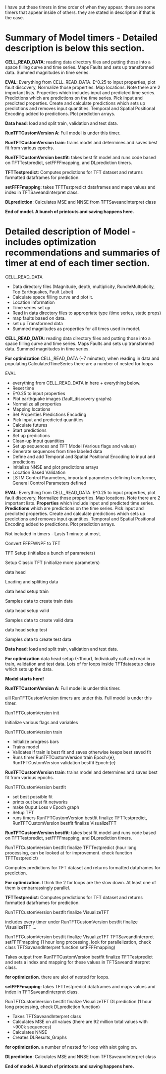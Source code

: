 I have put these timers in time order of when they appear. there are some timers that appear inside of others. they are stated in description if that is the case.

# **Summary of Model timers** - Detailed description is below this section.

**CELL_READ_DATA**: reading data directory files and putting those into a space filling curve and time series. Maps Faults and sets up transformed data. Summed magnitudes in time series.

**EVAL**: Everything from CELL_READ_DATA. E^0.25 to input properties, plot fault discovery, Normalize those properties. Map locations. Note there are 2 important lists. Properties which includes input and predicted time series. Predictions which are predictions on the time series. Pick input and predicted properties. Create and calculate predictions which sets up predictions and removes input quantities. Temporal and Spatial Positional Encoding added to predictions. Plot prediction arrays.

**Data head**: load and split train, validation and test data.

**RunTFTCustomVersion A**: Full model is under this timer.

**RunTFTCustomVersion train**: trains model and determines and saves best fit from various epochs.

**RunTFTCustomVersion bestfit**: takes best fit model and runs code based on TFTTestpredict, setFFFFmapping, and DLprediction timers.

**TFTTestpredict**: Computes predictions for TFT dataset and returns formatted dataframes for prediction.

**setFFFFmapping**: takes TFTTestpredict dataframes and maps values and index in TFTSaveandInterpret class.

**DLprediction**: Calculates MSE and NNSE from TFTSaveandInterpret class

**End of model. A bunch of printouts and saving happens here.**


# **Detailed description of Model** - includes optimization recommendations and summaries of timer at end of each timer section.

CELL_READ_DATA
- Data directory files (Magnitude, depth, multiplicity, RundleMultiplicity, Top Earthquakes, Fault Label)
- Calculate space filling curve and plot it.
- Location information
- Time series set up
- Read in data directory files to appropriate type (time series, static props)
- map faults based on data.
- set up Transformed data
- Summed magnitudes as properties for all times used in model.

**CELL_READ_DATA**: reading data directory files and putting those into a space filling curve and time series. Maps Faults and sets up transformed data. Summed magnitudes in time series.

**For optimization** CELL_READ_DATA (~7 minutes), when reading in data and populating CalculatedTimeSeries there are a number of nested for loops

EVAL
- everything from CELL_READ_DATA in here + everything below.
- Reset time
- E^0.25 to input properties
- Plot earthquake images (fault_discovery graphs)
- Normalize all properties
- Mapping locations
- Set Properties Predictions Encoding
- Pick input and predicted quantities
- Calculate futures
- Start predictions
- Set up predictions
- Clean-up Input quantities
- Set up sequences and TFT Model (Various flags and values)
- Generate sequences from time labeled data
- Define and add Temporal and Spatial Positional Encoding to input and predictions
- Initialize NNSE and plot predictions arrays
- Location Based Validation
- LSTM Control Parameters, important parameters defining transformer, General Control Parameters defined

**EVAL**: Everything from CELL_READ_DATA. E^0.25 to input properties, plot fault discovery, Normalize those properties. Map locations. 
Note there are 2 important lists. **Properties** which include input and predicted time series. **Predictions** which are predictions on the time series. 
Pick input and predicted properties. Create and calculate predictions which sets up predictions and removes input quantities. 
Temporal and Spatial Positional Encoding added to predictions. Plot prediction arrays.

Not included in timers - Lasts 1 minute at most.

Convert FFFFWNPF to TFT

TFT Setup (initialize a bunch of parameters)

Setup Classic TFT (initialize more parameters)

data head

Loading and splitting data

data head setup train

Samples data to create train data

data head setup valid

Samples data to create valid data

data head setup test

Samples data to create test data

**Data head**: load and split train, validation and test data.

**For optimization** data head setup (~1hour), Individually call and read in train, validation and test data. Lots of for loops inside TFTdatasetup class which sets up the data.

**Model starts here!**

**RunTFTCustomVersion A**: Full model is under this timer.

alll RunTFTCustomVersion timers are under this. Full model is under this timer.

RunTFTCustomVersion init

Initialize various flags and variables

RunTFTCustomVersion train
- Initialize progress bars
- Trains model
- Validates if train is best fit and saves otherwise keeps best saved fit
- Runs timer RunTFTCustomVersion train Epoch:{e}, RunTFTCustomVersion validation bestfit Epoch:{e}

**RunTFTCustomVersion train**: trains model and determines and saves best fit from various epochs.

RunTFTCustomVersion bestfit
- set best possible fit
- prints out best fit networks
- make Ouput Loss v Epoch graph
- Setup TFT
- runs timers RunTFTCustomVersion bestfit finalize TFTTestpredict, RunTFTCustomVersion bestfit finalize VisualizeTFT

**RunTFTCustomVersion bestfit**: takes best fit model and runs code based on TFTTestpredict, setFFFFmapping, and DLprediction timers.

RunTFTCustomVersion bestfit finalize TFTTestpredict (hour long processing, can be looked at for improvement. check function TFTTestpredict)

Computes predictions for TFT dataset and returns formatted dataframes for prediction.

**For optimization**. I think the 2 for loops are the slow down. At least one of them is embarrassingly parallel.

**TFTTestpredict**: Computes predictions for TFT dataset and returns formatted dataframes for prediction.

RunTFTCustomVersion bestfit finalize VisualizeTFT

includes every timer under RunTFTCustomVersion bestfit finalize VisualizeTFT ...

RunTFTCustomVersion bestfit finalize VisualizeTFT TFTSaveandInterpret setFFFFmapping (1 hour long processing, look for parallelization, check class TFTSaveandInterpret function setFFFFmapping)

Takes output from RunTFTCustomVersion bestfit finalize TFTTestpredict and sets a index and mapping for these values in TFTSaveandInterpret class.

**for optimization**. there are alot of nested for loops.

**setFFFFmapping**: takes TFTTestpredict dataframes and maps values and index in TFTSaveandInterpret class.

RunTFTCustomVersion bestfit finalize VisualizeTFT DLprediction (1 hour long processing, check DLprediction function)
- Takes TFTSaveandInterpret class
- Calculates MSE on all values (there are 92 million total values with ~900k sequences)
- Calculates NNSE
- Creates DLResults_Graphs

**for optimization**. a number of nested for loop with alot going on.

**DLprediction**: Calculates MSE and NNSE from TFTSaveandInterpret class

**End of model. A bunch of printouts and saving happens here.**
